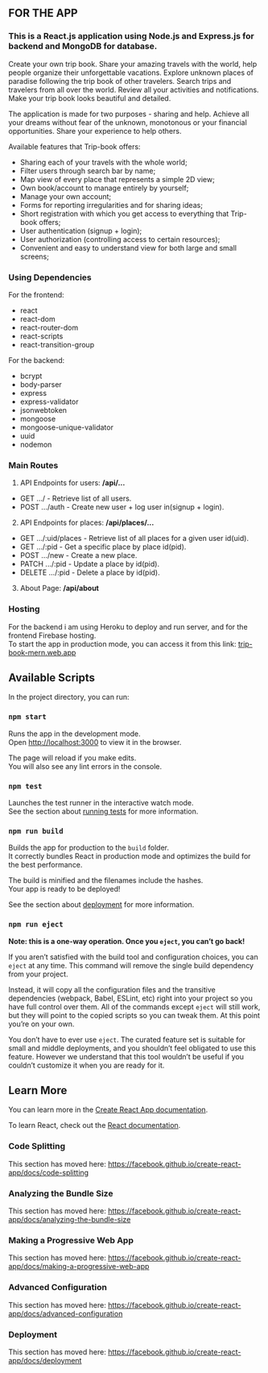 ## FOR THE APP
### This is a React.js application using Node.js and Express.js for backend and MongoDB for database.
Create your own trip book. Share your amazing travels with the world,
help people organize their unforgettable vacations. Explore unknown places of paradise
following the trip book of other travelers. Search trips and travelers from all over the world.
Review all your activities and notifications. Make your trip book looks beautiful and detailed.

The application is made for two purposes - sharing and help.
Achieve all your dreams without fear of the unknown, monotonous or your financial opportunities. Share your experience to help others.

Available features that Trip-book offers:
- Sharing each of your travels with the whole world;
- Filter users through search bar by name;
- Map view of every place that represents a simple 2D view;
- Own book/account to manage entirely by yourself;
- Manage your own account;
- Forms for reporting irregularities and for sharing ideas;
- Short registration with which you get access to everything that Trip-book offers;
- User authentication (signup + login);
- User authorization (controlling access to certain resources);
- Convenient and easy to understand view for both large and small screens;

### Using Dependencies
For the frontend:
- react
- react-dom
- react-router-dom
- react-scripts
- react-transition-group

For the backend:
- bcrypt
- body-parser
- express
- express-validator
- jsonwebtoken
- mongoose
- mongoose-unique-validator
- uuid
- nodemon

### Main Routes
1. API Endpoints for users:
**/api/...**
- GET .../ - Retrieve list of all users.
- POST .../auth - Create new user + log user in(signup + login).
2. API Endpoints for places:
**/api/places/...**
- GET .../:uid/places - Retrieve list of all places for a given user id(uid).
- GET .../:pid - Get a specific place by place id(pid).
- POST .../new - Create a new place.
- PATCH .../:pid - Update a place by id(pid).
- DELETE .../:pid - Delete a place by id(pid).
3. About Page:
**/api/about**

### Hosting
For the backend i am using Heroku to deploy and run server, and for the frontend Firebase hosting.<br />
To start the app in production mode, you can access it from this link: [trip-book-mern.web.app](https://trip-book-mern.web.app/)

## Available Scripts

In the project directory, you can run:

### `npm start`

Runs the app in the development mode.<br />
Open [http://localhost:3000](http://localhost:3000) to view it in the browser.

The page will reload if you make edits.<br />
You will also see any lint errors in the console.

### `npm test`

Launches the test runner in the interactive watch mode.<br />
See the section about [running tests](https://facebook.github.io/create-react-app/docs/running-tests) for more information.

### `npm run build`

Builds the app for production to the `build` folder.<br />
It correctly bundles React in production mode and optimizes the build for the best performance.

The build is minified and the filenames include the hashes.<br />
Your app is ready to be deployed!

See the section about [deployment](https://facebook.github.io/create-react-app/docs/deployment) for more information.

### `npm run eject`

**Note: this is a one-way operation. Once you `eject`, you can’t go back!**

If you aren’t satisfied with the build tool and configuration choices, you can `eject` at any time. This command will remove the single build dependency from your project.

Instead, it will copy all the configuration files and the transitive dependencies (webpack, Babel, ESLint, etc) right into your project so you have full control over them. All of the commands except `eject` will still work, but they will point to the copied scripts so you can tweak them. At this point you’re on your own.

You don’t have to ever use `eject`. The curated feature set is suitable for small and middle deployments, and you shouldn’t feel obligated to use this feature. However we understand that this tool wouldn’t be useful if you couldn’t customize it when you are ready for it.

## Learn More

You can learn more in the [Create React App documentation](https://facebook.github.io/create-react-app/docs/getting-started).

To learn React, check out the [React documentation](https://reactjs.org/).

### Code Splitting

This section has moved here: https://facebook.github.io/create-react-app/docs/code-splitting

### Analyzing the Bundle Size

This section has moved here: https://facebook.github.io/create-react-app/docs/analyzing-the-bundle-size

### Making a Progressive Web App

This section has moved here: https://facebook.github.io/create-react-app/docs/making-a-progressive-web-app

### Advanced Configuration

This section has moved here: https://facebook.github.io/create-react-app/docs/advanced-configuration

### Deployment

This section has moved here: https://facebook.github.io/create-react-app/docs/deployment
